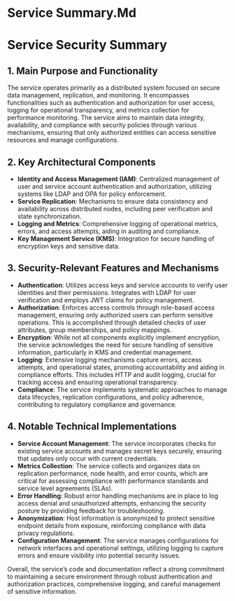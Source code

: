 # Service Summary.Md

# Service Security Summary

## 1. Main Purpose and Functionality
The service operates primarily as a distributed system focused on secure data management, replication, and monitoring. It encompasses functionalities such as authentication and authorization for user access, logging for operational transparency, and metrics collection for performance monitoring. The service aims to maintain data integrity, availability, and compliance with security policies through various mechanisms, ensuring that only authorized entities can access sensitive resources and manage configurations.

## 2. Key Architectural Components
- **Identity and Access Management (IAM)**: Centralized management of user and service account authentication and authorization, utilizing systems like LDAP and OPA for policy enforcement.
- **Service Replication**: Mechanisms to ensure data consistency and availability across distributed nodes, including peer verification and state synchronization.
- **Logging and Metrics**: Comprehensive logging of operational metrics, errors, and access attempts, aiding in auditing and compliance.
- **Key Management Service (KMS)**: Integration for secure handling of encryption keys and sensitive data.

## 3. Security-Relevant Features and Mechanisms
- **Authentication**: Utilizes access keys and service accounts to verify user identities and their permissions. Integrates with LDAP for user verification and employs JWT claims for policy management.
- **Authorization**: Enforces access controls through role-based access management, ensuring only authorized users can perform sensitive operations. This is accomplished through detailed checks of user attributes, group memberships, and policy mappings.
- **Encryption**: While not all components explicitly implement encryption, the service acknowledges the need for secure handling of sensitive information, particularly in KMS and credential management.
- **Logging**: Extensive logging mechanisms capture errors, access attempts, and operational states, promoting accountability and aiding in compliance efforts. This includes HTTP and audit logging, crucial for tracking access and ensuring operational transparency.
- **Compliance**: The service implements systematic approaches to manage data lifecycles, replication configurations, and policy adherence, contributing to regulatory compliance and governance.

## 4. Notable Technical Implementations
- **Service Account Management**: The service incorporates checks for existing service accounts and manages secret keys securely, ensuring that updates only occur with current credentials.
- **Metrics Collection**: The service collects and organizes data on replication performance, node health, and error counts, which are critical for assessing compliance with performance standards and service level agreements (SLAs).
- **Error Handling**: Robust error handling mechanisms are in place to log access denial and unauthorized attempts, enhancing the security posture by providing feedback for troubleshooting.
- **Anonymization**: Host information is anonymized to protect sensitive endpoint details from exposure, reinforcing compliance with data privacy regulations.
- **Configuration Management**: The service manages configurations for network interfaces and operational settings, utilizing logging to capture errors and ensure visibility into potential security issues.

Overall, the service’s code and documentation reflect a strong commitment to maintaining a secure environment through robust authentication and authorization practices, comprehensive logging, and careful management of sensitive information.